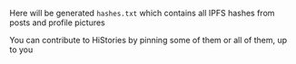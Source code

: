 Here will be generated `hashes.txt` 
which contains all IPFS hashes from posts and profile pictures

You can contribute to HiStories by pinning some of them or all of them, up to you